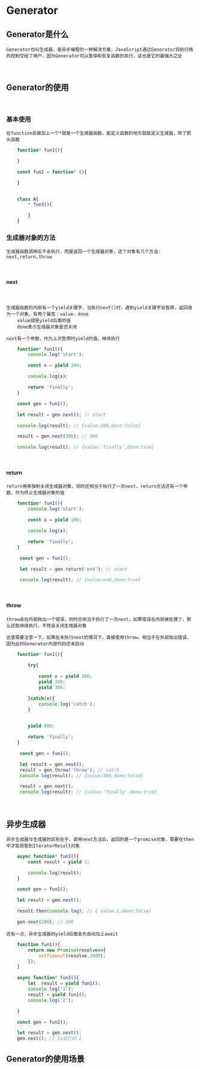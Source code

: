 # Generator

## Generator是什么

    Generator也叫生成器，是异步编程的一种解决方案，JavaScript通过Generator将执行栈的控制交给了用户，因为Generator可以暂停和恢复函数的执行，这也是它的最强大之处

<br/>

## Generator的使用

<br/>

### 基本使用

    在function后面加上一个*就是一个生成器函数，能定义函数的地方就能定义生成器，除了箭头函数

```JavaScript
    function* fun1(){

    }

    const fun2 = function* (){

    }


    class A{
        * fun3(){

        }
    }
```

### 生成器对象的方法

    生成器函数调用后不会执行，而是返回一个生成器对象，这个对象有几个方法: next,return,throw

<br/>

#### next

<br/>

    生成器函数的内部有一个yield关键字，当执行next()时，遇到yield关键字会暂停，返回值为一个对象，有两个属性：value，done
        value就是yield后面的值
        done表示生成器对象是否关闭

    next有一个参数，作为上次暂停时yield的值，继续执行

```javascript
    function* fun1(){
        console.log('start');

        const x = yield 100;

        console.log(x);

        return 'finally';
    }

    const gen = fun1();

    let result = gen.next(); // start

    console.log(result); // {value:100,done:false}

    result = gen.next(300); // 300

    console.log(result); // {value:'finally',done:true}

```
<br/>

#### return
    return用来强制关闭生成器对象，同时还相当于执行了一次next，return方法还有一个参数，作为终止生成器对象的值

```javascript
    function* fun1(){
        console.log('start');

        const x = yield 100;

        console.log(x);

        return 'finally';
    }

     const gen = fun1();

     let result = gen.return('end'); // start

     console.log(result); // {value:end,done:true}

```
    
<br/>

#### throw

    throw会在内部抛出一个错误，同时也相当于执行了一次next，如果错误在内部被处理了，那么还能继续执行，不然会关闭生成器对象

    这里需要注意一下，如果在未执行next的情况下，直接使用throw，相当于在外部抛出错误，因为此时Generator内部代码还未启动

```javascript
    function* fun1(){
        
        try{

            const x = yield 100;
            yield 200;
            yield 300;

        }catch(e){
            console.log('catch');
        }

      
        yield 400;

        return 'finally';
    }

     const gen = fun1();

     let result = gen.next();
     result = gen.throw('throw'); // catch
     console.log(result); // {value:400,done:false}

     result = gen.next();
     console.log(result); // {value:'finally',done:true}

```

<br/>

## 异步生成器

    异步生成器与生成器的区别在于，调用next方法后，返回的是一个promise对象，需要在then中才能获取到IteratorResult对象

```javascript
    async function* fun1(){
        const result = yield 1;

        console.log(result);
    }

    const gen = fun1();

    let result = gen.next();

    result.then(console.log); // { value:1,done:false}

    gen.next(200); // 200

```

    还有一点，异步生成器的yield后面会先自动加上await

```javascript
    function fun1(){
        return new Promise(resolve=>{
            setTimeout(resolve,1000);
        });
    }

    async function* fun2(){
        let  result = yield fun1();
        console.log('1');
        result = yield fun1();
        console.log('2');

    }

    const gen = fun2();

    let result = gen.next();
    gen.next(); // 1s后打印 1
```

## Generator的使用场景  
